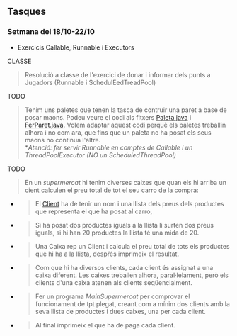 ## Tasques 

### Setmana del 18/10-22/10
- Exercicis Callable, Runnable i Executors

 CLASSE
> Resolució a classe de l'exercici de donar i informar dels punts a Jugadors (Runnable i SchedulEedTreadPool)

 TODO
> Tenim uns paletes que tenen la tasca de contruir una paret a base de posar maons.
> Podeu veure el codi als fitxers [Paleta.java](src/a1/Paleta.java) i [FerParet.java](src/a1/FerParet.java).
> Volem adaptar aquest codi perquè els paletes treballin alhora i no com ara, que fins que un paleta no ha posat els seus maons no continua l'altre.  
> *_Atenció: fer servir Runnable en comptes de Callable i un ThreadPoolExecutor (NO un ScheduledThreadPool)_

TODO
> En un *supermercat* hi tenim diverses caixes que quan els hi arriba un cient calculen el preu total de tot el seu
> carro de la compra: 
- > El [Client](src/a1/Client.java) ha de tenir un nom i una llista dels preus dels productes que representa el que ha posat al carro, 
- > Si ha posat dos productes iguals a la llista li surten dos preus iguals, si hi han 20 productes la llista té una mida de 20.
- > Una Caixa rep un Client i calcula el preu total de tots els productes que hi ha a la llista, despŕés imprimeix el 
resultat.
- > Com que hi ha diversos clients, cada client és assignat a una caixa diferent. Les caixes treballen alhora,
paral·lelament, però els clients d'una caixa atenen als clients seqüencialment.
- > Fer un programa *MainSupermercat* per comprovar el funcionament de tpt plegat, creant com a mínim dos clients amb la seva
llista de productes i dues caixes, una per cada client.
- > Al final imprimeix el que ha de paga cada client.
